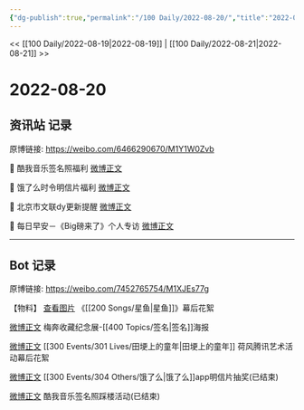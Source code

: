 ```yaml
---
{"dg-publish":true,"permalink":"/100 Daily/2022-08-20/","title":"2022-08-20","created":"2022-12-07T16:11:38.000+08:00","updated":"2023-04-11T14:46:33.551+08:00"}
---
```



<< [[100 Daily/2022-08-19\|2022-08-19]] | [[100 Daily/2022-08-21\|2022-08-21]] >>

# 2022-08-20

## 资讯站 记录

原博链接: https://weibo.com/6466290670/M1Y1W0Zvb

💫 酷我音乐签名照福利 [微博正文](https://weibo.com/detail/4804595676875178)

💫 饿了么时令明信片福利 [微博正文](https://weibo.com/detail/4804552031210108)

💫 北京市文联dy更新提醒 [微博正文](https://weibo.com/detail/4804507705545655)

💫 每日早安－《Big磅来了》个人专访 [微博正文](https://weibo.com/detail/4804450415546131)

---
## Bot 记录

原博链接: https://weibo.com/7452765754/M1XJEs77g

【物料】
[查看图片](https://wx1.sinaimg.cn/large/0088n2Pggy1h5e6bb1syzj30ku112wgx.jpg) 《[[200 Songs/星鱼\|星鱼]]》幕后花絮

[微博正文](https://weibo.com/detail/4804511896175951) 梅奔收藏纪念展-[[400 Topics/签名\|签名]]海报

[微博正文](https://weibo.com/detail/4804512340246821) [[300 Events/301 Lives/田埂上的童年\|田埂上的童年]] 荷风腾讯艺术活动幕后花絮

[微博正文](https://weibo.com/detail/4804545613923842) [[300 Events/304 Others/饿了么\|饿了么]]app明信片抽奖(已结束)

[微博正文](https://weibo.com/detail/4804594394465133) 酷我音乐签名照踩楼活动(已结束)
